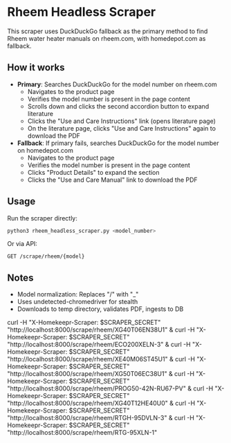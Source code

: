 # Rheem Headless Scraper

This scraper uses DuckDuckGo fallback as the primary method to find Rheem water heater manuals on rheem.com, with homedepot.com as fallback.

## How it works
- **Primary**: Searches DuckDuckGo for the model number on rheem.com
  - Navigates to the product page
  - Verifies the model number is present in the page content
  - Scrolls down and clicks the second accordion button to expand literature
  - Clicks the "Use and Care Instructions" link (opens literature page)
  - On the literature page, clicks "Use and Care Instructions" again to download the PDF
- **Fallback**: If primary fails, searches DuckDuckGo for the model number on homedepot.com
  - Navigates to the product page
  - Verifies the model number is present in the page content
  - Clicks "Product Details" to expand the section
  - Clicks the "Use and Care Manual" link to download the PDF

## Usage
Run the scraper directly:
```bash
python3 rheem_headless_scraper.py <model_number>
```

Or via API:
```
GET /scrape/rheem/{model}
```

## Notes
- Model normalization: Replaces "/" with "_"
- Uses undetected-chromedriver for stealth
- Downloads to temp directory, validates PDF, ingests to DB


curl -H "X-Homekeepr-Scraper: $SCRAPER_SECRET" "http://localhost:8000/scrape/rheem/XG40T06EN38U1" &
curl -H "X-Homekeepr-Scraper: $SCRAPER_SECRET" "http://localhost:8000/scrape/rheem/ECO200XELN-3" &
curl -H "X-Homekeepr-Scraper: $SCRAPER_SECRET" "http://localhost:8000/scrape/rheem/XE40M06ST45U1" &
curl -H "X-Homekeepr-Scraper: $SCRAPER_SECRET" "http://localhost:8000/scrape/rheem/XG50T06EC38U1" &
curl -H "X-Homekeepr-Scraper: $SCRAPER_SECRET" "http://localhost:8000/scrape/rheem/PROG50-42N-RU67-PV" &
curl -H "X-Homekeepr-Scraper: $SCRAPER_SECRET" "http://localhost:8000/scrape/rheem/XG40T12HE40U0" &
curl -H "X-Homekeepr-Scraper: $SCRAPER_SECRET" "http://localhost:8000/scrape/rheem/RTGH-95DVLN-3" &
curl -H "X-Homekeepr-Scraper: $SCRAPER_SECRET" "http://localhost:8000/scrape/rheem/RTG-95XLN-1" 